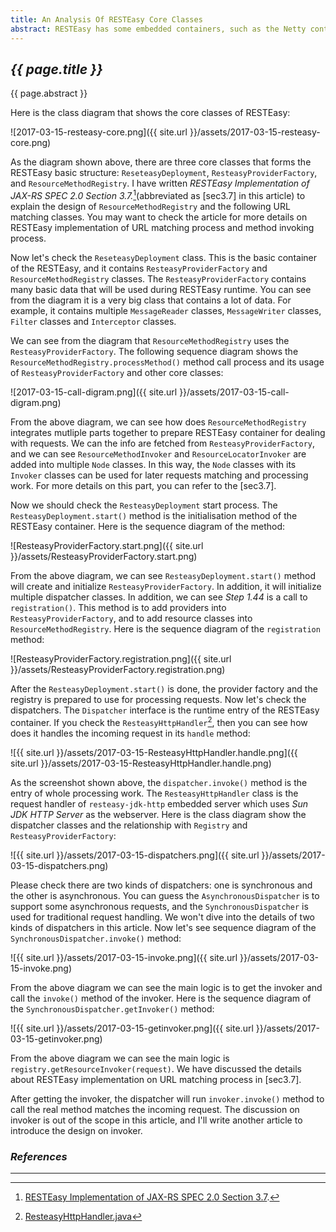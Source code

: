 ```yaml
---
title: An Analysis Of RESTEasy Core Classes
abstract: RESTEasy has some embedded containers, such as the Netty container, the Sun JDK HTTP Server container, and the Undertow container. For each container, their basic requirement is to initialize the RESTEasy core classes properly so RESTEasy can provide resource classes and URL to method matching properly. In this article, I'd like to show you my researches on RESTEasy core classes.
---
```


## _{{ page.title }}_

{{ page.abstract }}

Here is the class diagram that shows the core classes of RESTEasy:

![2017-03-15-resteasy-core.png]({{ site.url }}/assets/2017-03-15-resteasy-core.png)

As the diagram shown above, there are three core classes that forms the RESTEasy basic structure: `ReseteasyDeployment`, `ResteasyProviderFactory`, and `ResourceMethodRegistry`. I have written _RESTEasy Implementation of JAX-RS SPEC 2.0 Section 3.7._[^jaxrs-spec3_7](abbreviated as [sec3.7] in this article) to explain the design of `ResourceMethodRegistry` and the following URL matching classes. You may want to check the article for more details on RESTEasy implementation of URL matching process and method invoking process.

[^jaxrs-spec3_7]: [RESTEasy Implementation of JAX-RS SPEC 2.0 Section 3.7](http://weinan.io/2017/03/04/jaxrs-spec3_7.html).

Now let's check the `ReseteasyDeployment` class. This is the basic container of the RESTEasy, and it contains `ResteasyProviderFactory` and `ResourceMethodRegistry` classes. The `ResteasyProviderFactory` contains many basic data that will be used during RESTEasy runtime. You can see from the diagram it is a very big class that contains a lot of data. For example, it contains multiple `MessageReader` classes, `MessageWriter` classes, `Filter` classes and `Interceptor` classes.

We can see from the diagram that `ResourceMethodRegistry` uses the `ResteasyProviderFactory`. The following sequence diagram shows the `ResourceMethodRegistry.processMethod()` method call process and its usage of `ResteasyProviderFactory` and other core classes:

![2017-03-15-call-digram.png]({{ site.url }}/assets/2017-03-15-call-digram.png)

From the above diagram, we can see how does `ResourceMethodRegistry` integrates mutliple parts together to prepare RESTEasy container for dealing with requests. We can the info are fetched from `ResteasyProviderFactory`, and we can see `ResourceMethodInvoker` and `ResourceLocatorInvoker` are added into multiple `Node` classes. In this way, the `Node` classes with its `Invoker` classes can be used for later requests matching and processing work. For more details on this part, you can refer to the [sec3.7].

Now we should check the `ResteasyDeployment` start process. The `ResteasyDeployment.start()` method is the initialisation method of the RESTEasy container. Here is the sequence diagram of the method:

![ResteasyProviderFactory.start.png]({{ site.url }}/assets/ResteasyProviderFactory.start.png)

From the above diagram, we can see `ResteasyDeployment.start()` method will create and initialize `ResteasyProviderFactory`. In addition, it will initialize multiple dispatcher classes. In addition, we can see _Step 1.44_ is a call to `registration()`. This method is to add providers into `ResteasyProviderFactory`, and to add resource classes into `ResourceMethodRegistry`. Here is the sequence diagram of the `registration` method:

![ResteasyProviderFactory.registration.png]({{ site.url }}/assets/ResteasyProviderFactory.registration.png)

After the `ResteasyDeployment.start()` is done, the provider factory and the registry is prepared to use for processing requests. Now let's check the dispatchers. The `Dispatcher` interface is the runtime entry of the RESTEasy container. If you check the `ResteasyHttpHandler`[^handler], then you can see how does it handles the incoming request in its `handle` method:

[^handler]: [ResteasyHttpHandler.java](https://github.com/resteasy/Resteasy/blob/master/server-adapters/resteasy-jdk-http/src/main/java/org/jboss/resteasy/plugins/server/sun/http/ResteasyHttpHandler.java)

![{{ site.url }}/assets/2017-03-15-ResteasyHttpHandler.handle.png]({{ site.url }}/assets/2017-03-15-ResteasyHttpHandler.handle.png)

As the screenshot shown above, the `dispatcher.invoke()` method is the entry of whole processing work. The `ResteasyHttpHandler` class is the request handler of `resteasy-jdk-http` embedded server which uses _Sun JDK HTTP Server_ as the webserver. Here is the class diagram show the dispatcher classes and the relationship with `Registry` and `ResteasyProviderFactory`:

![{{ site.url }}/assets/2017-03-15-dispatchers.png]({{ site.url }}/assets/2017-03-15-dispatchers.png)

Please check there are two kinds of dispatchers: one is synchronous and the other is asynchronous. You can guess the `AsynchronousDispatcher` is to support some asynchronous requests, and the `SynchronousDispatcher` is used for traditional request handling. We won't dive into the details of two kinds of dispatchers in this article. Now let's see sequence diagram of the `SynchronousDispatcher.invoke()` method:

![{{ site.url }}/assets/2017-03-15-invoke.png]({{ site.url }}/assets/2017-03-15-invoke.png)

From the above diagram we can see the main logic is to get the invoker and call the `invoke()` method of the invoker. Here is the sequence diagram of the `SynchronousDispatcher.getInvoker()` method:

![{{ site.url }}/assets/2017-03-15-getinvoker.png]({{ site.url }}/assets/2017-03-15-getinvoker.png)

From the above diagram we can see the main logic is `registry.getResourceInvoker(request)`. We have discussed the details about RESTEasy implementation on URL matching process in [sec3.7].

After getting the invoker, the dispatcher will run `invoker.invoke()` method to call the real method matches the incoming request. The discussion on invoker is out of the scope in this article, and I'll write another article to introduce the design on invoker.

### _References_

---
